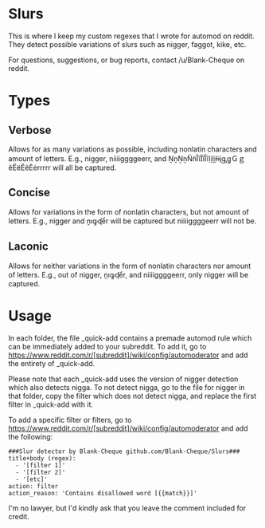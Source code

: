 # Slurs
This is where I keep my custom regexes that I wrote for automod on reddit. They detect possible variations of slurs such as nigger, faggot, kike, etc. 

For questions, suggestions, or bug reports, contact /u/Blank-Cheque on reddit.

# Types

## Verbose

Allows for as many variations as possible, including nonlatin characters and amount of letters. E.g., nigger, niiiiggggeerr, and ṊṋṈṉN̈n̈ȈȉI̋i̋ȊȋỊịḬḭƗɨᶖᶃꬶＧｇěËëẼẽĖėrrrrr will all be captured. 

## Concise

Allows for variations in the form of nonlatin characters, but not amount of letters. E.g., nigger and ṋıꝙʠểr will be captured but niiiiggggeerr will not be. 

## Laconic

Allows for neither variations in the form of nonlatin characters nor amount of letters. E.g., out of nigger, ṋıꝙʠểr, and niiiiggggeerr, only nigger will be captured. 

# Usage

In each folder, the file \_quick-add contains a premade automod rule which can be immediately added to your subreddit. To add it, go to https://www.reddit.com/r/[subreddit]/wiki/config/automoderator and add the entirety of \_quick-add. 

Please note that each \_quick-add uses the version of nigger detection which also detects nigga. To not detect nigga, go to the file for nigger in that folder, copy the filter which does not detect nigga, and replace the first filter in \_quick-add with it. 

To add a specific filter or filters, go to https://www.reddit.com/r/[subreddit]/wiki/config/automoderator and add the following:

```
###Slur detector by Blank-Cheque github.com/Blank-Cheque/Slurs###
title+body (regex): 
  - '[filter 1]'
  - '[filter 2]'
  - '[etc]'
action: filter
action_reason: 'Contains disallowed word [{{match}}]'
```

I'm no lawyer, but I'd kindly ask that you leave the comment included for credit. 
